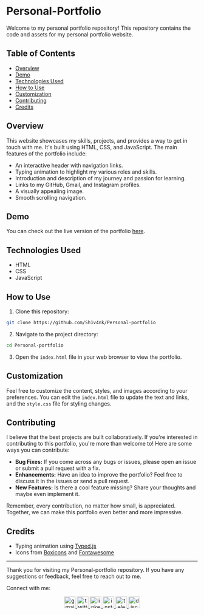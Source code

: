 # Personal-Portfolio

Welcome to my personal portfolio repository! This repository contains the code and assets for my personal portfolio website.

## Table of Contents

- [Overview](#overview)
- [Demo](#demo)
- [Technologies Used](#technologies-used)
- [How to Use](#how-to-use)
- [Customization](#customization)
- [Contributing](#contributing)
- [Credits](#credits)

## Overview

This website showcases my skills, projects, and provides a way to get in touch with me. It's built using HTML, CSS, and JavaScript. The main features of the portfolio include:

- An interactive header with navigation links.
- Typing animation to highlight my various roles and skills.
- Introduction and description of my journey and passion for learning.
- Links to my GitHub, Gmail, and Instagram profiles.
- A visually appealing image.
- Smooth scrolling navigation.

## Demo

You can check out the live version of the portfolio [here](https://sh1v4nk.github.io/Personal-portfolio/).

## Technologies Used

- HTML
- CSS
- JavaScript

## How to Use

1. Clone this repository: 
```bash
git clone https://github.com/Sh1v4nk/Personal-portfolio
```

2. Navigate to the project directory: 

```bash
cd Personal-portfolio
```

3. Open the `index.html` file in your web browser to view the portfolio.

## Customization

Feel free to customize the content, styles, and images according to your preferences. You can edit the `index.html` file to update the text and links, and the `style.css` file for styling changes.

## Contributing

I believe that the best projects are built collaboratively. If you're interested in contributing to this portfolio, you're more than welcome to! Here are some ways you can contribute:

- **Bug Fixes:** If you come across any bugs or issues, please open an issue or submit a pull request with a fix.
- **Enhancements:** Have an idea to improve the portfolio? Feel free to discuss it in the issues or send a pull request.
- **New Features:** Is there a cool feature missing? Share your thoughts and maybe even implement it.

Remember, every contribution, no matter how small, is appreciated. Together, we can make this portfolio even better and more impressive.

## Credits

- Typing animation using [Typed.js](https://github.com/mattboldt/typed.js/)
- Icons from [Boxicons](https://boxicons.com/) and [Fontawesome](https://fontawesome.com/v4/get-started/)

---

Thank you for visiting my Personal-portfolio repository. If you have any suggestions or feedback, feel free to reach out to me.

Connect with me:

<div align="center">
  <a href="mailto:shivankpandey113@gmail.com" target="_blank">
    <img src="https://img.shields.io/static/v1?message=Gmail&logo=gmail&label=&color=D14836&logoColor=white&labelColor=&style=for-the-badge" height="30" alt="gmail logo"  />
  </a>
  <a href="https://twitter.com/sh1v4nk" target="_blank">
    <img src="https://img.shields.io/static/v1?message=Twitter&logo=twitter&label=&color=1DA1F2&logoColor=white&labelColor=&style=for-the-badge" height="30" alt="twitter logo"  />
  </a>
    <a href="https://www.linkedin.com/in/sh1v4nk/" target="_blank">
    <img src="https://img.shields.io/static/v1?message=LinkedIn&logo=linkedin&label=&color=0077B5&logoColor=white&labelColor=&style=for-the-badge" height="30" alt="linkedin logo"  />
  </a>
  <a href="https://www.instagram.com/sh1v4nk_/" target="_blank">
    <img src="https://img.shields.io/static/v1?message=Instagram&logo=instagram&label=&color=E4405F&logoColor=white&labelColor=&style=for-the-badge" height="30" alt="instagram logo"  />
  </a>
  <a href="https://t.me/BlackGoku_69th" target="_blank">
    <img src="https://img.shields.io/static/v1?message=Telegram&logo=telegram&label=&color=2CA5E0&logoColor=white&labelColor=&style=for-the-badge" height="30" alt="telegram logo"  />
  </a>
  <a href="https://discord.com/users/571299781096505344" target="_blank">
    <img src="https://img.shields.io/static/v1?message=Discord&logo=discord&label=&color=7289DA&logoColor=white&labelColor=&style=for-the-badge" height="30" alt="discord logo"  />
  </a>
</div>
